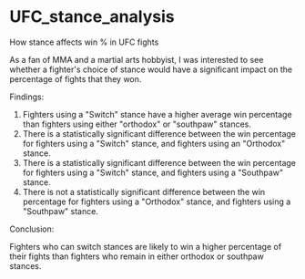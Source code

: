 # UFC_stance_analysis
How stance affects win % in UFC fights 

As a fan of MMA and a martial arts hobbyist, I was interested to see whether a fighter's choice of stance would have a significant impact on the percentage of fights that they won.

Findings:

1. Fighters using a "Switch" stance have a higher average win percentage than fighters using either "orthodox" or "southpaw" stances.
2. There is a statistically significant difference between the win percentage for fighters using a "Switch" stance, and fighters using an "Orthodox" stance.
3. There is a statistically significant difference between the win percentage for fighters using a "Switch" stance, and fighters using a "Southpaw" stance.
4. There is not a statistically significant difference between the win percentage for fighters using a "Orthodox" stance, and fighters using a "Southpaw" stance.
   
Conclusion:

Fighters who can switch stances are likely to win a higher percentage of their fights than fighters who remain in either orthodox or southpaw stances.
